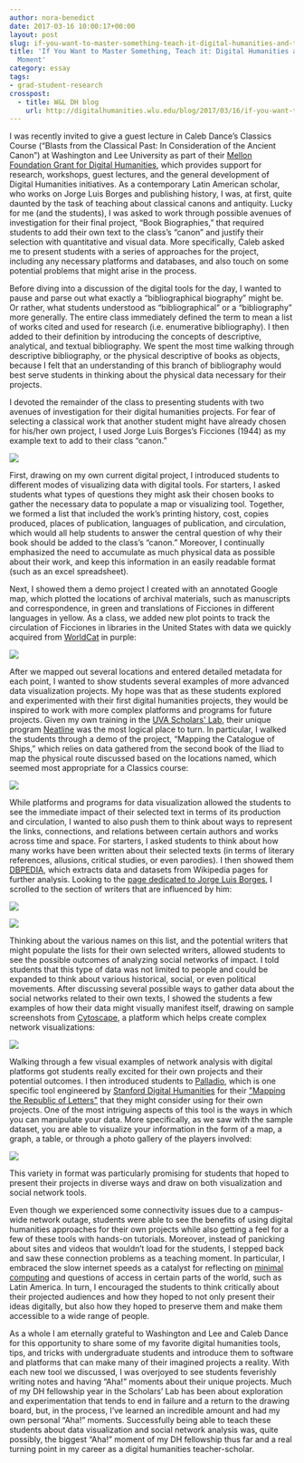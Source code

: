 ```yaml
---
author: nora-benedict
date: 2017-03-16 10:00:17+00:00
layout: post
slug: if-you-want-to-master-something-teach-it-digital-humanities-and-the-aha-moment
title: 'If You Want to Master Something, Teach it: Digital Humanities and the ‘Aha!’
  Moment'
category: essay
tags:
- grad-student-research
crosspost:
  - title: W&L DH blog
    url: http://digitalhumanities.wlu.edu/blog/2017/03/16/if-you-want-to-master-something-teach-it-digital-humanities-and-the-aha-moment/
---
```


I was recently invited to give a guest lecture in Caleb Dance’s Classics Course (“Blasts from the Classical Past: In Consideration of the Ancient Canon”) at Washington and Lee University as part of their [Mellon Foundation Grant for Digital Humanities](http://news.blogs.wlu.edu/2015/07/13/mellon-foundation-grants-wl-funds-for-digital-humanities-study-of-history/), which provides support for research, workshops, guest lectures, and the general development of Digital Humanities initiatives. As a contemporary Latin American scholar, who works on Jorge Luis Borges and publishing history, I was, at first, quite daunted by the task of teaching about classical canons and antiquity. Lucky for me (and the students), I was asked to work through possible avenues of investigation for their final project, “Book Biographies,” that required students to add their own text to the class’s “canon” and justify their selection with quantitative and visual data. More specifically, Caleb asked me to present students with a series of approaches for the project, including any necessary platforms and databases, and also touch on some potential problems that might arise in the process.

Before diving into a discussion of the digital tools for the day, I wanted to pause and parse out what exactly a “bibliographical biography” might be. Or rather, what students understood as “bibliographical” or a “bibliography” more generally. The entire class immediately defined the term to mean a list of works cited and used for research (i.e. enumerative bibliography). I then added to their definition by introducing the concepts of descriptive, analytical, and textual bibliography. We spent the most time walking through descriptive bibliography, or the physical descriptive of books as objects, because I felt that an understanding of this branch of bibliography would best serve students in thinking about the physical data necessary for their projects.

I devoted the remainder of the class to presenting students with two avenues of investigation for their digital humanities projects. For fear of selecting a classical work that another student might have already chosen for his/her own project, I used Jorge Luis Borges’s Ficciones (1944) as my example text to add to their class “canon.”

![](http://static.scholarslab.org/wp-content/uploads/2017/03/Screen-Shot-2017-03-13-at-8.48.41-PM-231x300.png)

First, drawing on my own current digital project, I introduced students to different modes of visualizing data with digital tools. For starters, I asked students what types of questions they might ask their chosen books to gather the necessary data to populate a map or visualizing tool. Together, we formed a list that included the work’s printing history, cost, copies produced, places of publication, languages of publication, and circulation, which would all help students to answer the central question of why their book should be added to the class’s “canon.” Moreover, I continually emphasized the need to accumulate as much physical data as possible about their work, and keep this information in an easily readable format (such as an excel spreadsheet).

Next, I showed them a demo project I created with an annotated Google map, which plotted the locations of archival materials, such as manuscripts and correspondence, in green and translations of Ficciones in different languages in yellow. As a class, we added new plot points to track the circulation of Ficciones in libraries in the United States with data we quickly acquired from [WorldCat](http://www.worldcat.org) in purple:

![](http://static.scholarslab.org/wp-content/uploads/2017/03/Screen-Shot-2017-03-13-at-5.19.10-PM-300x138.png)

After we mapped out several locations and entered detailed metadata for each point, I wanted to show students several examples of more advanced data visualization projects. My hope was that as these students explored and experimented with their first digital humanities projects, they would be inspired to work with more complex platforms and programs for future projects. Given my own training in the [UVA Scholars' Lab](http://scholarslab.org/), their unique program [Neatline](http://neatline.org/) was the most logical place to turn. In particular, I walked the students through a demo of the project, “Mapping the Catalogue of Ships,” which relies on data gathered from the second book of the Iliad to map the physical route discussed based on the locations named, which seemed most appropriate for a Classics course:

![](http://static.scholarslab.org/wp-content/uploads/2017/03/Screen-Shot-2017-03-13-at-9.28.37-PM-300x146.png)

While platforms and programs for data visualization allowed the students to see the immediate impact of their selected text in terms of its production and circulation, I wanted to also push them to think about ways to represent the links, connections, and relations between certain authors and works across time and space. For starters, I asked students to think about how many works have been written about their selected texts (in terms of literary references, allusions, critical studies, or even parodies). I then showed them [DBPEDIA](http://wiki.dbpedia.org/), which extracts data and datasets from Wikipedia pages for further analysis. Looking to the [page dedicated to Jorge Luis Borges](http://dbpedia.org/page/Jorge_Luis_Borges), I scrolled to the section of writers that are influenced by him:

![](http://static.scholarslab.org/wp-content/uploads/2017/03/Screen-Shot-2017-03-13-at-5.23.15-PM-300x161.png)

![](http://static.scholarslab.org/wp-content/uploads/2017/03/Screen-Shot-2017-03-13-at-5.23.51-PM-212x300.png)

Thinking about the various names on this list, and the potential writers that might populate the lists for their own selected writers, allowed students to see the possible outcomes of analyzing social networks of impact. I told students that this type of data was not limited to people and could be expanded to think about various historical, social, or even political movements.
After discussing several possible ways to gather data about the social networks related to their own texts, I showed the students a few examples of how their data might visually manifest itself, drawing on sample screenshots from [Cytoscape](http://www.cytoscape.org/), a platform which helps create complex network visualizations:

![](http://static.scholarslab.org/wp-content/uploads/2017/03/Screen-Shot-2017-03-13-at-5.25.29-PM-300x163.png)

Walking through a few visual examples of network analysis with digital platforms got students really excited for their own projects and their potential outcomes. I then introduced students to [Palladio](http://hdlab.stanford.edu/palladio/), which is one specific tool engineered by [Stanford Digital Humanities](http://shc.stanford.edu/digital-humanities) for their ["Mapping the Republic of Letters"](http://republicofletters.stanford.edu/) that they might consider using for their own projects. One of the most intriguing aspects of this tool is the ways in which you can manipulate your data. More specifically, as we saw with the sample dataset, you are able to visualize your information in the form of a map, a graph, a table, or through a photo gallery of the players involved:

![](http://static.scholarslab.org/wp-content/uploads/2017/03/Screen-Shot-2017-03-13-at-5.22.28-PM-300x135.png)

This variety in format was particularly promising for students that hoped to present their projects in diverse ways and draw on both visualization and social network tools.

Even though we experienced some connectivity issues due to a campus-wide network outage, students were able to see the benefits of using digital humanities approaches for their own projects while also getting a feel for a few of these tools with hands-on tutorials. Moreover, instead of panicking about sites and videos that wouldn’t load for the students, I stepped back and saw these connection problems as a teaching moment. In particular, I embraced the slow internet speeds as a catalyst for reflecting on [minimal computing](http://go-dh.github.io/mincomp/) and questions of access in certain parts of the world, such as Latin America. In turn, I encouraged the students to think critically about their projected audiences and how they hoped to not only present their ideas digitally, but also how they hoped to preserve them and make them accessible to a wide range of people.

As a whole I am eternally grateful to Washington and Lee and Caleb Dance for this opportunity to share some of my favorite digital humanities tools, tips, and tricks with undergraduate students and introduce them to software and platforms that can make many of their imagined projects a reality. With each new tool we discussed, I was overjoyed to see students feverishly writing notes and having “Aha!” moments about their unique projects. Much of my DH fellowship year in the Scholars’ Lab has been about exploration and experimentation that tends to end in failure and a return to the drawing board, but, in the process, I’ve learned an incredible amount and had my own personal “Aha!” moments. Successfully being able to teach these students about data visualization and social network analysis was, quite possibly, the biggest “Aha!” moment of my DH fellowship thus far and a real turning point in my career as a digital humanities teacher-scholar.
